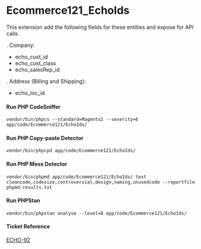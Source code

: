 # Ecommerce121_EchoIds

This extension add the following fields for these entities and expose for
API calls.

. Company:
- echo_cust_id
- echo_cust_class
- echo_salesRep_id

. Address (Billing and Shipping):

- echo_loc_id

#### Run PHP CodeSniffer

    vendor/bin/phpcs --standard=Magento2 --severity=6 app/code/Ecommerce121/EchoIds/

#### Run PHP Copy-paste Detector

    vendor/bin/phpcpd app/code/Ecommerce121/EchoIds/

#### Run PHP Mess Detector

    vendor/bin/phpmd app/code/Ecommerce121/EchoIds/ text cleancode,codesize,controversial,design,naming,unusedcode --reportfile phpmd-results.txt

#### Run PHPStan

    vendor/bin/phpstan analyse --level=8 app/code/Ecommerce121/EchoIds/

#### Ticket Reference

[ECHO-92](https://121e.atlassian.net/browse/ECHO-92)
